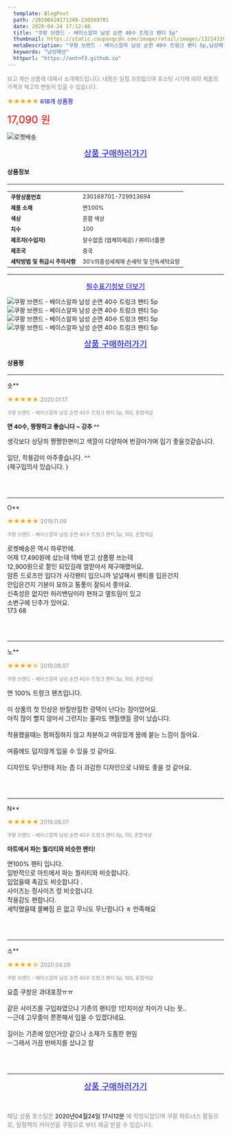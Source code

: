 ```yaml
---
  template: BlogPost
  path: /20200424171248-230169701
  date: 2020-04-24 17:12:48
  title: "쿠팡 브랜드 - 베이스알파 남성 순면 40수 트렁크 팬티 5p"
  thumbnail: https://static.coupangcdn.com/image/retail/images/13214328678692-463847ab-2c4f-4882-bf6f-0970a747e4b3.jpg
  metaDescription: "쿠팡 브랜드 - 베이스알파 남성 순면 40수 트렁크 팬티 5p,남성패션"
  keywords: "남성패션"
  httpurl: "https://antnf3.github.io"
---
```

  
<span style="color: #888;font-size:0.8rem">보고 계신 상품에 대해서 소개해드립니다.
내용은 일절 과장없으며 포스팅 시기에 따라 제품의 가격과 재고의 변동이 있을 수 있습니다.</span>
  
<span style="color: orange;">★★★★★</span> <span style="color: blue;font-size: 0.85rem;">618개 상품평</span>

<span style="font-size: 0.9rem"></span> 

<span style="color: red;font-size: 1.5rem;">17,090 원</span>

![로켓배송](https://postfiles.pstatic.net/MjAyMDA0MTBfMjcz/MDAxNTg2NDQ1OTAwMDc5.1T-Iy6-X12_V8iyof2OtSqUCu6urPUUOnjG41kbMy_kg.c1eqxaGayJ1XX0TGV24QXbZg9dvQ9C_dYZx39G_Z7Wog.PNG.cigshop2/rocket_logo.png?type=w773)

<p align="center"><a href="http://me2.do/5xN9DySG" style="font-size: 1.2rem; color: blue;">상품 구매하러가기</a></p>

#### 상품정보

---

|                  |                       |
| ---------------- | --------------------- |
| **<span style="font-size:0.8rem;">쿠팡상품번호</span>** | <span style="font-size:0.8rem;">230169701-729913694</span> |
| **<span style="font-size:0.8rem;">제품 소재</span>**    | <span style="font-size:0.8rem;">면100%</span>        |
| **<span style="font-size:0.8rem;">색상</span>**    | <span style="font-size:0.8rem;">혼합 색상</span>        |
| **<span style="font-size:0.8rem;">치수</span>**    | <span style="font-size:0.8rem;">100</span>        |
| **<span style="font-size:0.8rem;">제조자(수입자)</span>**    | <span style="font-size:0.8rem;">알수없음 (업체미제공) / ㈜이너플랜</span>        |
| **<span style="font-size:0.8rem;">제조국</span>**    | <span style="font-size:0.8rem;">중국</span>        |
| **<span style="font-size:0.8rem;">세탁방법 및 취급시 주의사항</span>**    | <span style="font-size:0.8rem;">30'c의중성세제에 손세탁 및 단독세탁요망</span>        |




---

<p align="center"><a href="http://me2.do/5xN9DySG" style="font-size: 1rem; color: blue;">필수표기정보 더보기</a></p>

![쿠팡 브랜드 - 베이스알파 남성 순면 40수 트렁크 팬티 5p](http://thumbnail8.coupangcdn.com/thumbnails/remote/q89/image/retail/images/491730416248187-83412128-ed69-493b-955d-205e3754200d.jpg)
![쿠팡 브랜드 - 베이스알파 남성 순면 40수 트렁크 팬티 5p](http://thumbnail7.coupangcdn.com/thumbnails/remote/q89/image/retail/images/491730946928516-7851e365-e0ba-4cdc-9e12-05cbf03cca44.jpg)
![쿠팡 브랜드 - 베이스알파 남성 순면 40수 트렁크 팬티 5p](http://thumbnail10.coupangcdn.com/thumbnails/remote/q89/image/retail/images/491731162001271-90bd0cca-e8d5-4430-8209-69cfc6368eaa.jpg)
![쿠팡 브랜드 - 베이스알파 남성 순면 40수 트렁크 팬티 5p](http://thumbnail10.coupangcdn.com/thumbnails/remote/q89/image/retail/images/491731127768536-be0a88a3-1e7e-4359-832f-be710a42bf8a.jpg)

<p align="center"><a href="http://me2.do/5xN9DySG" style="font-size: 1.2rem; color: blue;">상품 구매하러가기</a></p>

#### 상품평
  
---
  
숏**
    
<span style="color: orange;">★★★★★</span> <span style="font-size:0.8rem;color: #888;">2020.01.17</span>
    
<span style="color: #888;font-size:0.7rem">쿠팡 브랜드 - 베이스알파 남성 순면 40수 트렁크 팬티 5p, 100, 혼합색상</span>
    
<span style="font-size:0.85rem">**면 40수, 짱짱하고 좋습니다 ~ 강추 ^^**</span>
    
<span style="font-size: 0.9rem;">생각보다 상당히 짱짱한편이고 색깔이 다양하여 번갈아가며 입기 좋을것같습니다. <br/><br/>일단, 착용감이 아주좋습니다. ^^ <br/>(재구입의사 있습니다. )</span>
    
<br>
<br>

---
  
O**
    
<span style="color: orange;">★★★★★</span> <span style="font-size:0.8rem;color: #888;">2019.11.09</span>
    
<span style="color: #888;font-size:0.7rem">쿠팡 브랜드 - 베이스알파 남성 순면 40수 트렁크 팬티 5p, 100, 혼합색상</span>
    

    
<span style="font-size: 0.9rem;">로켓배송은 역시 하루만에.<br/>어제 17,490원에 샀는데 택배 받고 상품평 쓰는데<br/>12,900원으로 할인 되있길래 열받아서 재구매했어요.<br/>암튼 드로즈만 입다가 사각팬티 입으니까 널널해서 팬티를 입은건지<br/>안입은건지 기분이 묘하고 통풍이 잘되서 좋아요.<br/>신축성은 없지만 허리밴딩이라 편하고 옆트임이 있고<br/>소변구에 단추가 있어요.<br/>173 68</span>
    
<br>
<br>

---
  
노**
    
<span style="color: orange;">★★★★☆</span> <span style="font-size:0.8rem;color: #888;">2019.08.07</span>
    
<span style="color: #888;font-size:0.7rem">쿠팡 브랜드 - 베이스알파 남성 순면 40수 트렁크 팬티 5p, 100, 혼합색상</span>
    

    
<span style="font-size: 0.9rem;">면 100% 트렁크 팬츠입니다.<br/><br/>이 상품의 첫 인상은 반질반질한 광택이 난다는 점이었어요.<br/>아직 많이 빨지 않아서 그런지는 몰라도 맨들맨들 광이 났습니다.<br/><br/>착용했을때는 펑퍼짐하지 않고 차분하고 여유있게 몸에 붙는 느낌이 들어요. <br/><br/>여름에도 덥지않게 입을 수 있을 것 같아요.<br/><br/>디자인도 무난한데 저는 좀 더 과감한 디자인으로 나와도 좋을 것 같아요.</span>
    
<br>
<br>

---
  
N**
    
<span style="color: orange;">★★★★★</span> <span style="font-size:0.8rem;color: #888;">2019.08.07</span>
    
<span style="color: #888;font-size:0.7rem">쿠팡 브랜드 - 베이스알파 남성 순면 40수 트렁크 팬티 5p, 110, 혼합색상</span>
    
<span style="font-size:0.85rem">**마트에서 파는 퀄리티와 비슷한 팬티!**</span>
    
<span style="font-size: 0.9rem;">면100% 팬티 입니다.<br/>일반적으로 마트에서 파는 퀄리티와 비슷합니다.<br/>입었을때 촉감도 비슷합니다 .<br/>사이즈는 정사이즈 랑 비슷합니다. <br/>착용감도 편합니다.<br/>세탁했을때 물빠짐 은 없고 무늬도 무난합니다 ㅎ 만족해요</span>
    
<br>
<br>

---
  
소**
    
<span style="color: orange;">★★★★☆</span> <span style="font-size:0.8rem;color: #888;">2020.04.09</span>
    
<span style="color: #888;font-size:0.7rem">쿠팡 브랜드 - 베이스알파 남성 순면 40수 트렁크 팬티 5p, 100, 혼합색상</span>
    

    
<span style="font-size: 0.9rem;">요즘 쿠팡은 과대포장ㅠㅠ<br/><br/>같은 사이즈를 구입하였으나 기존의 팬티랑 1인치이상 차이가 나는 듯..<br/>ㅡ근데 고무줄이 쫀쫀해서 입을 수 있겠다네요.<br/><br/>길이는 기존에 있던거랑 같으나 소재가 도톰한 편임<br/>ㅡ그래서 가끔 반바지를 샀냐고 함</span>
    
<br>
<br>


  
---
  
<p align="center"><a href="http://me2.do/5xN9DySG" style="font-size: 1.2rem; color: blue;">상품 구매하러가기</a></p>
  
<br>
  
<span style="font-size: 0.85rem; color: #888;">해당 상품 포스팅은 <span style="color: #000;"> 2020년04월24일 17시12분 </span> 에 작성되었으며 쿠팡 파트너스 활동으로, 일정액의 커미션을 쿠팡으로 부터 제공 받을 수 있습니다.</span>
